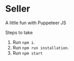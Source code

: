 # Seller
A little fun with Puppeteer JS

Steps to take
1. Run `npm i`.
1. Run `npm run installation`.
1. Run `npm start`
